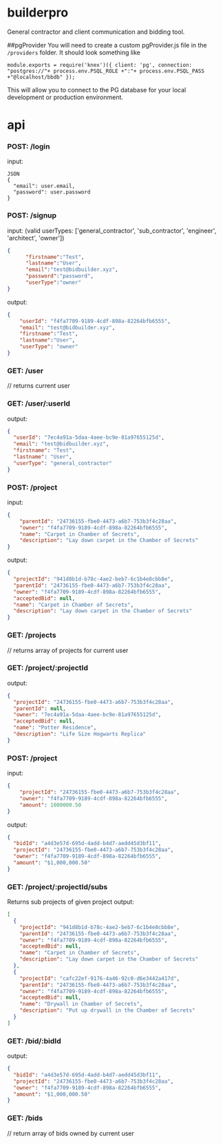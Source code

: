 # builderpro
General contractor and client communication and bidding tool.

##pgProvider 
You will need to create a custom pgProvider.js file in the `/providers` folder. 
It should look something like 

`module.exports = require('knex')({
   client: 'pg',
   connection: "postgres://"+ process.env.PSQL_ROLE +":"+ process.env.PSQL_PASS +"@localhost/bbdb"
});`

This will allow you to connect to the PG database for your local development or production environment. 

# api


### POST: /login 
input: 
```
JSON 
{ 
  "email": user.email, 
  "password": user.password
}
```


### POST: /signup
input: (valid userTypes: ['general_contractor', 'sub_contractor', 'engineer', 'architect', 'owner'])
```json
{
      "firstname":"Test",
      "lastname":"User",
      "email":"test@bidbuilder.xyz",
      "password":"password",
      "userType":"owner" 
}
```

output:
```json
{
    "userId": "f4fa7709-9189-4cdf-898a-82264bfb6555",
    "email": "test@bidbuilder.xyz",
    "firstname":"Test",
    "lastname":"User",
    "userType": "owner"
}
```

### GET: /user
// returns current user

### GET: /user/:userId
output:
```json
{
  "userId": "7ec4a91a-5daa-4aee-bc9e-81a97655125d",
  "email": "test@bidbuilder.xyz",
  "firstname": "Test",
  "lastname": "User",
  "userType": "general_contractor"
}
```

### POST: /project
input: 
```json
{
    "parentId": "24736155-fbe0-4473-a6b7-753b3f4c28aa",
    "owner": "f4fa7709-9189-4cdf-898a-82264bfb6555",
    "name": "Carpet in Chamber of Secrets",
    "description": "Lay down carpet in the Chamber of Secrets"
}
```

output:
```json
{
  "projectId": "941d8b1d-b78c-4ae2-beb7-6c1b4e8cbb8e",
  "parentId": "24736155-fbe0-4473-a6b7-753b3f4c28aa",
  "owner": "f4fa7709-9189-4cdf-898a-82264bfb6555",
  "acceptedBid": null,
  "name": "Carpet in Chamber of Secrets",
  "description": "Lay down carpet in the Chamber of Secrets"
}
```

### GET: /projects
// returns array of projects for current user

### GET: /project/:projectId
output:
```json
{
  "projectId": "24736155-fbe0-4473-a6b7-753b3f4c28aa",
  "parentId": null,
  "owner": "7ec4a91a-5daa-4aee-bc9e-81a97655125d",
  "acceptedBid": null,
  "name": "Potter Residence",
  "description": "Life Size Hogwarts Replica"
}
```

### POST: /project
input: 
```json
{
    "projectId": "24736155-fbe0-4473-a6b7-753b3f4c28aa",
    "owner": "f4fa7709-9189-4cdf-898a-82264bfb6555",
    "amount": 1000000.50
}
```

output:
```json
{
  "bidId": "a4d3e57d-695d-4add-b4d7-aedd45d3bf11",
  "projectId": "24736155-fbe0-4473-a6b7-753b3f4c28aa",
  "owner": "f4fa7709-9189-4cdf-898a-82264bfb6555",
  "amount": "$1,000,000.50"
}
```

### GET: /project/:projectId/subs 
Returns sub projects of given project
output:
```json
[
  {
    "projectId": "941d8b1d-b78c-4ae2-beb7-6c1b4e8cbb8e",
    "parentId": "24736155-fbe0-4473-a6b7-753b3f4c28aa",
    "owner": "f4fa7709-9189-4cdf-898a-82264bfb6555",
    "acceptedBid": null,
    "name": "Carpet in Chamber of Secrets",
    "description": "Lay down carpet in the Chamber of Secrets"
  },
  {
    "projectId": "cafc22ef-9176-4a46-92c0-d6e3442a417d",
    "parentId": "24736155-fbe0-4473-a6b7-753b3f4c28aa",
    "owner": "f4fa7709-9189-4cdf-898a-82264bfb6555",
    "acceptedBid": null,
    "name": "Drywall in Chamber of Secrets",
    "description": "Put up drywall in the Chamber of Secrets"
  }
]
```

### GET: /bid/:bidId
output:
```json
{
  "bidId": "a4d3e57d-695d-4add-b4d7-aedd45d3bf11",
  "projectId": "24736155-fbe0-4473-a6b7-753b3f4c28aa",
  "owner": "f4fa7709-9189-4cdf-898a-82264bfb6555",
  "amount": "$1,000,000.50"
}
```

### GET: /bids
// return array of bids owned by current user



